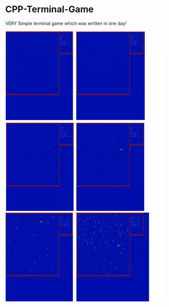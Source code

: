 # CPP-Terminal-Game
VERY Simple terminal game which was written in one day!


![Gameplay](/image/l1.png)
![Gameplay](/image/l2.png)
![Gameplay](/image/l3.png)
